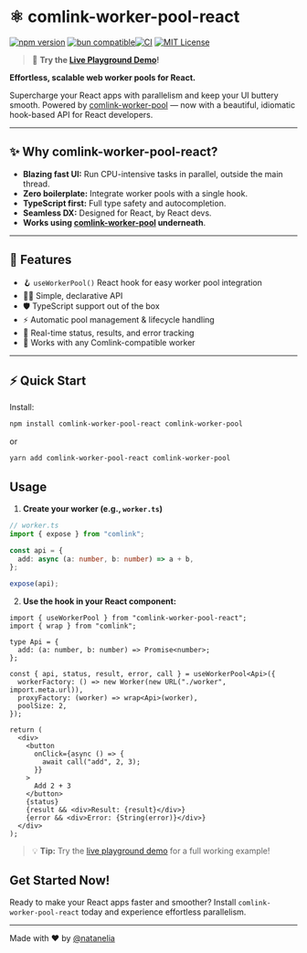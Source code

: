 # ⚛️ comlink-worker-pool-react

[![npm version](https://img.shields.io/npm/v/comlink-worker-pool-react?color=blue)](https://www.npmjs.com/package/comlink-worker-pool-react)
[![bun compatible](https://img.shields.io/badge/bun-%E2%9C%94%EF%B8%8F-green)](https://bun.sh/)[![CI](https://github.com/natanelia/comlink-worker-pool/actions/workflows/ci.yml/badge.svg)](https://github.com/natanelia/comlink-worker-pool/actions)
[![MIT License](https://img.shields.io/badge/license-MIT-blue.svg)](../../LICENSE)

> 🚀 **Try the [Live Playground Demo](https://natanelia.github.io/comlink-plus/)!**

**Effortless, scalable web worker pools for React.**

Supercharge your React apps with parallelism and keep your UI buttery smooth. Powered by [comlink-worker-pool](../comlink-worker-pool/README.md) — now with a beautiful, idiomatic hook-based API for React developers.

---

## ✨ Why comlink-worker-pool-react?

- **Blazing fast UI:** Run CPU-intensive tasks in parallel, outside the main thread.
- **Zero boilerplate:** Integrate worker pools with a single hook.
- **TypeScript first:** Full type safety and autocompletion.
- **Seamless DX:** Designed for React, by React devs.
- **Works using [comlink-worker-pool](../comlink-worker-pool/README.md) underneath**.

---

## 🚦 Features

- 🪝 `useWorkerPool()` React hook for easy worker pool integration
- 🧑‍💻 Simple, declarative API
- 🛡️ TypeScript support out of the box
- ⚡ Automatic pool management & lifecycle handling
- 🔄 Real-time status, results, and error tracking
- 🧩 Works with any Comlink-compatible worker

---

## ⚡ Quick Start

Install:

```bash
npm install comlink-worker-pool-react comlink-worker-pool
```

or

```bash
yarn add comlink-worker-pool-react comlink-worker-pool
```

## Usage

1. **Create your worker (e.g., `worker.ts`)**

```ts
// worker.ts
import { expose } from "comlink";

const api = {
  add: async (a: number, b: number) => a + b,
};

expose(api);
```

2. **Use the hook in your React component:**

```tsx
import { useWorkerPool } from "comlink-worker-pool-react";
import { wrap } from "comlink";

type Api = {
  add: (a: number, b: number) => Promise<number>;
};

const { api, status, result, error, call } = useWorkerPool<Api>({
  workerFactory: () => new Worker(new URL("./worker", import.meta.url)),
  proxyFactory: (worker) => wrap<Api>(worker),
  poolSize: 2,
});

return (
  <div>
    <button
      onClick={async () => {
        await call("add", 2, 3);
      }}
    >
      Add 2 + 3
    </button>
    {status}
    {result && <div>Result: {result}</div>}
    {error && <div>Error: {String(error)}</div>}
  </div>
);
```

> 💡 **Tip:** Try the [live playground demo](https://natanelia.github.io/comlink-plus/) for a full working example!

## Get Started Now!

Ready to make your React apps faster and smoother? Install `comlink-worker-pool-react` today and experience effortless parallelism.

---

Made with ❤️ by [@natanelia](https://github.com/natanelia)
